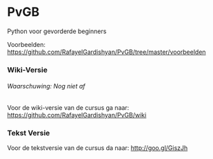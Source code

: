 # PvGB
Python voor gevorderde beginners

Voorbeelden: https://github.com/RafayelGardishyan/PvGB/tree/master/voorbeelden
### Wiki-Versie
###### Waarschuwing: Nog niet af
Voor de wiki-versie van de cursus ga naar: https://github.com/RafayelGardishyan/PvGB/wiki
### Tekst Versie
Voor de tekstversie van de cursus da naar: http://goo.gl/GiszJh
